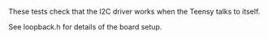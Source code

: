 These tests check that the I2C driver works when the Teensy talks to itself.

See loopback.h for details of the board setup.